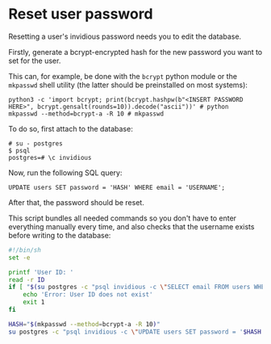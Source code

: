 # Reset user password

Resetting a user's invidious password needs you to edit the database.

Firstly, generate a bcrypt-encrypted hash for the new password you want to set for the user.

This can, for example, be done with the `bcrypt` python module or the `mkpasswd` shell utility (the latter should be preinstalled on most systems):

```
python3 -c 'import bcrypt; print(bcrypt.hashpw(b"<INSERT PASSWORD HERE>", bcrypt.gensalt(rounds=10)).decode("ascii"))' # python
mkpasswd --method=bcrypt-a -R 10 # mkpasswd
```

To do so, first attach to the database:
```
# su - postgres
$ psql
postgres=# \c invidious
```

Now, run the following SQL query:
```
UPDATE users SET password = 'HASH' WHERE email = 'USERNAME';
```

After that, the password should be reset.

This script bundles all needed commands so you don't have to enter everything manually every time, and also checks that the username exists before writing to the database:
```sh
#!/bin/sh
set -e

printf 'User ID: '
read -r ID
if [ "$(su postgres -c "psql invidious -c \"SELECT email FROM users WHERE email = '$ID';\"" | tail -n 2 | head -n 1)" != '(1 row)' ]; then
    echo 'Error: User ID does not exist'
    exit 1
fi

HASH="$(mkpasswd --method=bcrypt-a -R 10)"
su postgres -c "psql invidious -c \"UPDATE users SET password = '$HASH' WHERE email = '$ID';\""
```
